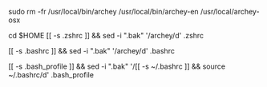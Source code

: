 sudo rm -fr /usr/local/bin/archey /usr/local/bin/archey-en /usr/local/archey-osx

cd $HOME
[[ -s .zshrc ]] && sed -i ".bak" '/archey/d' .zshrc

 [[ -s .bashrc ]] && sed -i ".bak" '/archey/d' .bashrc 

[[ -s .bash_profile ]] && sed -i ".bak" '/[[ -s ~\/.bashrc ]] && source ~\/.bashrc/d' .bash_profile